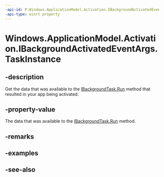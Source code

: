 ```yaml
---
-api-id: P:Windows.ApplicationModel.Activation.IBackgroundActivatedEventArgs.TaskInstance
-api-type: winrt property
---
```


<!-- Property syntax
public Windows.ApplicationModel.Background.IBackgroundTaskInstance TaskInstance { get; }
-->

# Windows.ApplicationModel.Activation.IBackgroundActivatedEventArgs.TaskInstance

## -description
Get the data that was available to the [IBackgroundTask.Run](../windows.applicationmodel.background/ibackgroundtask_run.md) method that resulted in your app being activated.

## -property-value
The data that was available to the [IBackgroundTask.Run](../windows.applicationmodel.background/ibackgroundtask_run.md) method.

## -remarks

## -examples

## -see-also
